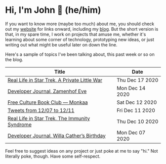 # Hi, I'm John 👋 (he/him)

If you want to know more (maybe too much) about me, you should check out my [website](https://john.colagioia.net/) for links onward, including my [blog](https://john.colagioia.net/blog).  But the short version is that, in my spare time, I work on projects that amuse me, whether it's learning about some corner of technology, prototyping new ideas, or just writing out what might be useful later on down the line.

Here's a sample of topics I've been talking about, this past week or so on the blog.

|Title|Date|
|-----|-------|
|[Real Life in Star Trek, A Private Little War](https://john.colagioia.net/blog/2020/12/17/war.html)|Thu Dec 17 2020|
|[Developer Journal, Zamenhof Eve](https://john.colagioia.net/blog/2020/12/14/zamenhof.html)|Mon Dec 14 2020|
|[Free Culture Book Club — Monkaa](https://john.colagioia.net/blog/2020/12/12/monkaa.html)|Sat Dec 12 2020|
|[Tweets from 12/07 to 12/11](https://john.colagioia.net/blog/media/2020/12/11/week.html)|Fri Dec 11 2020|
|[Real Life in Star Trek, The Immunity Syndrome](https://john.colagioia.net/blog/2020/12/10/immunity.html)|Thu Dec 10 2020|
|[Developer Journal, Willa Cather’s Birthday](https://john.colagioia.net/blog/2020/12/07/cather.html)|Mon Dec 07 2020|

Feel free to suggest ideas on any project or just poke at me to say "hi." Not literally poke, though. Have some self-respect.
